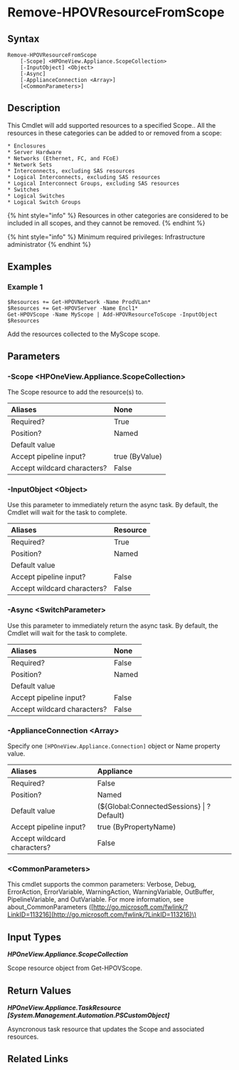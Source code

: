 ﻿---
description: Remove supported resource(s) from Scope.
---

# Remove-HPOVResourceFromScope

## Syntax

```text
Remove-HPOVResourceFromScope
    [-Scope] <HPOneView.Appliance.ScopeCollection>
    [-InputObject] <Object>
    [-Async]
    [-ApplianceConnection <Array>]
    [<CommonParameters>]
```

## Description

This Cmdlet will add supported resources to a specified Scope..  All the resources in these categories can be added to or removed from a scope:

    * Enclosures
    * Server Hardware
    * Networks (Ethernet, FC, and FCoE)
    * Network Sets
    * Interconnects, excluding SAS resources
    * Logical Interconnects, excluding SAS resources
    * Logical Interconnect Groups, excluding SAS resources
    * Switches
    * Logical Switches
    * Logical Switch Groups

{% hint style="info" %}
Resources in other categories are considered to be included in all scopes, and they cannot be removed.
{% endhint %}


{% hint style="info" %}
Minimum required privileges: Infrastructure administrator
{% endhint %}

## Examples

###  Example 1 

```text
$Resources += Get-HPOVNetwork -Name ProdVLan* 
$Resources += Get-HPOVServer -Name Encl1* 
Get-HPOVScope -Name MyScope | Add-HPOVResourceToScope -InputObject $Resources

```

Add the resources collected to the MyScope scope.

## Parameters

### -Scope &lt;HPOneView.Appliance.ScopeCollection&gt;

The Scope resource to add the resource(s) to.

| Aliases | None |
| :--- | :--- |
| Required? | True |
| Position? | Named |
| Default value |  |
| Accept pipeline input? | true (ByValue) |
| Accept wildcard characters? | False |

### -InputObject &lt;Object&gt;

Use this parameter to immediately return the async task.  By default, the Cmdlet will wait for the task to complete.

| Aliases | Resource |
| :--- | :--- |
| Required? | True |
| Position? | Named |
| Default value |  |
| Accept pipeline input? | False |
| Accept wildcard characters? | False |

### -Async &lt;SwitchParameter&gt;

Use this parameter to immediately return the async task.  By default, the Cmdlet will wait for the task to complete.

| Aliases | None |
| :--- | :--- |
| Required? | False |
| Position? | Named |
| Default value |  |
| Accept pipeline input? | False |
| Accept wildcard characters? | False |

### -ApplianceConnection &lt;Array&gt;

Specify one `[HPOneView.Appliance.Connection]` object or Name property value.

| Aliases | Appliance |
| :--- | :--- |
| Required? | False |
| Position? | Named |
| Default value | (${Global:ConnectedSessions} &vert; ? Default) |
| Accept pipeline input? | true (ByPropertyName) |
| Accept wildcard characters? | False |

### &lt;CommonParameters&gt;

This cmdlet supports the common parameters: Verbose, Debug, ErrorAction, ErrorVariable, WarningAction, WarningVariable, OutBuffer, PipelineVariable, and OutVariable. For more information, see about\_CommonParameters \([http://go.microsoft.com/fwlink/?LinkID=113216](http://go.microsoft.com/fwlink/?LinkID=113216)\)

## Input Types

_**HPOneView.Appliance.ScopeCollection**_

Scope resource object from Get-HPOVScope.

## Return Values

_**HPOneView.Appliance.TaskResource [System.Management.Automation.PSCustomObject]**_

Asyncronous task resource that updates the Scope and associated resources.

## Related Links


